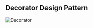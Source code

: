 ## Decorator Design Pattern

![Decorator](https://camo.githubusercontent.com/f4fb6e60d06463dfd0817ea1b9e3e2976694828f/68747470733a2f2f7261776769742e636f6d2f6d6765636865762f616e67756c61726a732d696e2d7061747465726e732f6d61737465722f696d616765732f6465636f7261746f722e737667)
